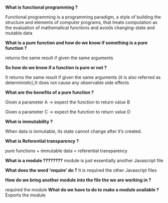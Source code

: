**What is functional programming ?**


Functional programming is a programming paradigm, a style of building the structure and elements of computer programs, that treats computation as the evaluation of mathematical functions and avoids changing-state and mutable data


**What is a pure function and how do we know if something is a pure function ?**


returns the same result if given the same arguments

**So how do we know if a function is pure or not ?**

It returns the same result if given the same arguments (it is also referred as deterministic),It does not cause any observable side effects

**What are the benefits of a pure function ?**

Given a parameter A → expect the function to return value B

Given a parameter C → expect the function to return value D

**What is immutability ?**

When data is immutable, its state cannot change after it’s created.


**What is Referential transparency ?**

pure functions + immutable data = referential transparency


**What is a module ????????**
module is just essentially another Javascript file


**What does the word ‘require’ do ?**
It is required the other Javascript files

**How do we bring another module into the file the we are working in ?**


required the module
**What do we have to do to make a module available ?**
Exports the module
